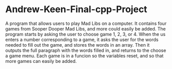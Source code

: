 # Andrew-Keen-Final-cpp-Project
A program that allows users to play Mad Libs on a computer. It contains four games from Sooper Dooper Mad Libs, and more could easily be added.
The program starts by asking the user to choose game 1, 2, 3, or 4. When the us enters a number corresponding to a game, it asks the user for the words needed to fill out the game, and stores the words in an array. Then it outputs the full paragraph with the words filled in, and returns to the choose a game menu. Each game is in a funcion so the variables reset, and so that more games can easily be added.

